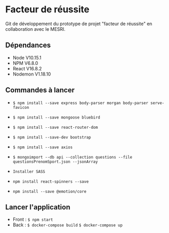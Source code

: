 # Facteur de réussite

Git de développement du prototype de projet "facteur de réussite" en collaboration avec le MESRI.

## Dépendances

-   Node V10.15.1
-   NPM V6.8.0
-   React V16.8.2
-   Nodemon V1.18.10

## Commandes à lancer

-   `$ npm install --save express body-parser morgan body-parser serve-favicon`
-   `$ npm install --save mongoose bluebird`
-   `$ npm install --save react-router-dom`
-   `$ npm install --save-dev bootstrap`
-   `$ npm install --save axios`
-   `$ mongoimport --db api --collection questions --file questionsPrenomSport.json --jsonArray`

-   `Installer SASS`
-   `npm install react-spinners --save`
-   `npm install --save @emotion/core`

## Lancer l'application

-   Front : `$ npm start`
-   Back : `$ docker-compose build` `$ docker-compose up` 
